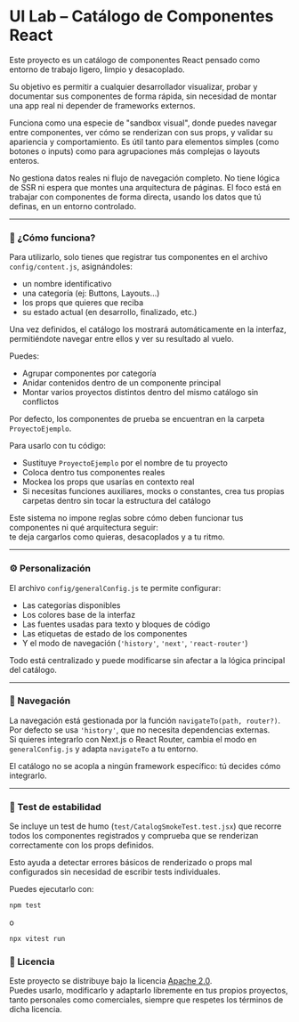 # UI Lab – Catálogo de Componentes React

Este proyecto es un catálogo de componentes React pensado como entorno de trabajo ligero, limpio y desacoplado. 

Su objetivo es permitir a cualquier desarrollador visualizar, probar y documentar sus componentes de forma rápida, sin necesidad de montar una app real ni depender de frameworks externos.

Funciona como una especie de "sandbox visual", donde puedes navegar entre componentes, ver cómo se renderizan con sus props, y validar su apariencia y comportamiento. Es útil tanto para elementos simples (como botones o inputs) como para agrupaciones más complejas o layouts enteros.

No gestiona datos reales ni flujo de navegación completo. No tiene lógica de SSR ni espera que montes una arquitectura de páginas. El foco está en trabajar con componentes de forma directa, usando los datos que tú definas, en un entorno controlado.

---

### 🧩 ¿Cómo funciona?

Para utilizarlo, solo tienes que registrar tus componentes en el archivo `config/content.js`, asignándoles:

- un nombre identificativo  
- una categoría (ej: Buttons, Layouts…)  
- los props que quieres que reciba  
- su estado actual (en desarrollo, finalizado, etc.)

Una vez definidos, el catálogo los mostrará automáticamente en la interfaz, permitiéndote navegar entre ellos y ver su resultado al vuelo.

Puedes:

- Agrupar componentes por categoría  
- Anidar contenidos dentro de un componente principal  
- Montar varios proyectos distintos dentro del mismo catálogo sin conflictos  

Por defecto, los componentes de prueba se encuentran en la carpeta `ProyectoEjemplo`.

Para usarlo con tu código:

- Sustituye `ProyectoEjemplo` por el nombre de tu proyecto  
- Coloca dentro tus componentes reales  
- Mockea los props que usarías en contexto real  
- Si necesitas funciones auxiliares, mocks o constantes, crea tus propias carpetas dentro sin tocar la estructura del catálogo  

Este sistema no impone reglas sobre cómo deben funcionar tus componentes ni qué arquitectura seguir:  
te deja cargarlos como quieras, desacoplados y a tu ritmo.

---

### ⚙️ Personalización

El archivo `config/generalConfig.js` te permite configurar:

- Las categorías disponibles
- Los colores base de la interfaz
- Las fuentes usadas para texto y bloques de código
- Las etiquetas de estado de los componentes
- Y el modo de navegación (`'history'`, `'next'`, `'react-router'`)

Todo está centralizado y puede modificarse sin afectar a la lógica principal del catálogo.

---

### 🧭 Navegación

La navegación está gestionada por la función `navigateTo(path, router?)`.  
Por defecto se usa `'history'`, que no necesita dependencias externas.  
Si quieres integrarlo con Next.js o React Router, cambia el modo en `generalConfig.js` y adapta `navigateTo` a tu entorno.

El catálogo no se acopla a ningún framework específico: tú decides cómo integrarlo.

---

### 🧪 Test de estabilidad

Se incluye un test de humo (`test/CatalogSmokeTest.test.jsx`) que recorre todos los componentes registrados y comprueba que se renderizan correctamente con los props definidos.

Esto ayuda a detectar errores básicos de renderizado o props mal configurados sin necesidad de escribir tests individuales.

Puedes ejecutarlo con:

```bash
npm test
```
o
```bash
npx vitest run
```

### 📄 Licencia

Este proyecto se distribuye bajo la licencia [Apache 2.0](./LICENSE).  
Puedes usarlo, modificarlo y adaptarlo libremente en tus propios proyectos, tanto personales como comerciales, siempre que respetes los términos de dicha licencia.
